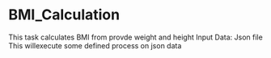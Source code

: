 # BMI_Calculation
This task calculates BMI from provde weight and height
Input Data: Json file
This willexecute some defined process on json data
